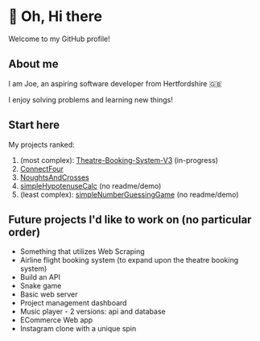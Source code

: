 # 👋 Oh, Hi there
Welcome to my GitHub profile! 
## About me
I am Joe, an aspiring software developer from Hertfordshire 🇬🇧

I enjoy solving problems and learning new things!
## Start here
My projects ranked:

1. (most complex): [Theatre-Booking-System-V3](https://github.com/J-Mint/Theatre-Booking-System-V3) (in-progress)
2. [ConnectFour](https://github.com/J-Mint/ConnectFour)
3. [NoughtsAndCrosses](https://github.com/J-Mint/NoughtsAndCrosses)
4. [simpleHypotenuseCalc](https://github.com/J-Mint/simpleHypotenuseCalc) (no readme/demo)
5. (least complex): [simpleNumberGuessingGame](https://github.com/J-Mint/simpleNumberGuessingGame) (no readme/demo)

## Future projects I'd like to work on (no particular order)
- Something that utilizes Web Scraping
- Airline flight booking system (to expand upon the theatre booking system)
- Build an API
- Snake game
- Basic web server
- Project management dashboard
- Music player - 2 versions: api and database 
- ECommerce Web app
- Instagram clone with a unique spin


<!--
**J-Mint/J-Mint** is a ✨ _special_ ✨ repository because its `README.md` (this file) appears on your GitHub profile.

Here are some ideas to get you started:

- 🔭 I’m currently working on ...
- 🌱 I’m currently learning ...
- 👯 I’m looking to collaborate on ...
- 🤔 I’m looking for help with ...
- 💬 Ask me about ...
- 📫 How to reach me: ...
- 😄 Pronouns: ...
- ⚡ Fun fact: ...
-->
